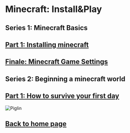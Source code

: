 # Minecraft: Install&Play
## **Series 1: Minecraft Basics**
## [Part 1: Installing minecraft](https://henrypersonalweb.github.io/minecraft/installing-minecraft/)
## [Finale: Minecraft Game Settings](https://henrypersonalweb.github.io/minecraft/world-settings/)
## **Series 2: Beginning a minecraft world**
## [Part 1: How to survive your first day](https://henrypersonalweb.github.io/minecraft/first-day/)


![Piglin](https://henrypersonalweb.github.io/pictures/piglin.gif)
## [Back to home page](https://henrypersonalweb.github.io/home/)